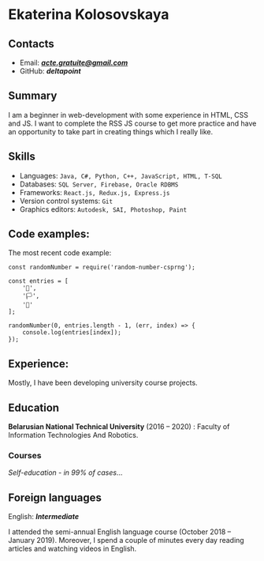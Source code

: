 # Ekaterina Kolosovskaya
## Contacts
* Email: ***acte.gratuite@gmail.com***
* GitHub: ***deltapoint***
## Summary
I am a beginner in web-development with some experience in HTML, CSS and JS. I want to complete the RSS JS course to get more practice and have an opportunity to take part in creating things which I really like.
## Skills
* Languages: ```Java, С#, Python, C++, JavaScript, HTML, T-SQL```
* Databases: ```SQL Server, Firebase, Oracle RDBMS```
* Frameworks: ```React.js, Redux.js, Express.js```
* Version control systems: ```Git```
* Graphics editors: ```Autodesk, SAI, Photoshop, Paint```
## Code examples:
The most recent code example:
```
const randomNumber = require('random-number-csprng');

const entries = [
	'🏴',
	'🏳️',
	'🏁'
];

randomNumber(0, entries.length - 1, (err, index) => {
	console.log(entries[index]);
});
```
## Experience:
Mostly, I have been developing university course projects.
## Education
**Belarusian National Technical University** (2016 – 2020) : Faculty of Information Technologies And Robotics.
### Courses

 _Self-education - in 99% of cases_...

## Foreign languages
English: ***Intermediate***

I attended the semi-annual English language course (October 2018 – January 2019). Moreover, I spend a couple of minutes every day reading articles and watching videos in English.
